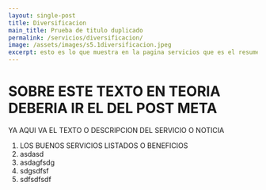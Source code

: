 ```yaml
---
layout: single-post
title: Diversificacion
main_title: Prueba de titulo duplicado
permalink: /servicios/diversificacion/
image: /assets/images/s5.1diversificacion.jpeg
excerpt: esto es lo que muestra en la pagina servicios que es el resumen del servicio
---
```

# SOBRE ESTE TEXTO EN TEORIA DEBERIA IR EL  DEL POST META

YA AQUI VA EL TEXTO O DESCRIPCION DEL SERVICIO O NOTICIA

1. LOS BUENOS SERVICIOS LISTADOS O BENEFICIOS
2. asdasd
3. asdagfsdg
4. sdgsdfsf
5. sdfsdfsdf
